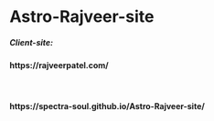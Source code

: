 # Astro-Rajveer-site


<h5>Client-site:</h5><h4>https://rajveerpatel.com/</h4><br>
<h4>https://spectra-soul.github.io/Astro-Rajveer-site/</h4>
